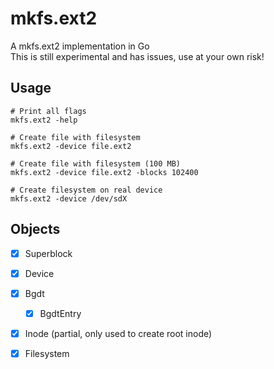 # mkfs.ext2
A mkfs.ext2 implementation in Go\
This is still experimental and has issues, use at your own risk!

## Usage
```
# Print all flags
mkfs.ext2 -help

# Create file with filesystem
mkfs.ext2 -device file.ext2

# Create file with filesystem (100 MB)
mkfs.ext2 -device file.ext2 -blocks 102400

# Create filesystem on real device
mkfs.ext2 -device /dev/sdX
```

## Objects
- [x] Superblock
- [x] Device
- [x] Bgdt
  - [x] BgdtEntry
- [x] Inode (partial, only used to create root inode)
- [x] Filesystem

